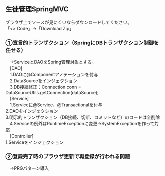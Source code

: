 ## 生徒管理SpringMVC

ブラウザ上でソースが見にくいならダウンロードしてください。   
「<> Code」→「Download Zip」  

### ①宣言的トランザクション（SpringにDBトランザクション制御を任せる）  
　→ServiceとDAOをSpring管理対象とする。  
　[DAO]  
　1.DAOに@Componentアノテーションを付与  
　2.DataSourceをインジェクション  
　3.DB接続修正：Connection conn = DataSourceUtils.getConnection(dataSource);  
　[Service]  
　1.Serviceに@Service、@Transactionalを付与  
  2.DAOをインジェクション  
  3.明示的トランザクション（DB接続、切断、コミットなど）のコードは全削除  
　4.Serviceの例外はRuntimeExceptionに変更→SystemExceptionを作って対応  
　[Controller]  
    1.Serviceをインジェクション  
    
### ②登録完了時のブラウザ更新で再登録が行われる問題  
　→PRGパターン導入  
